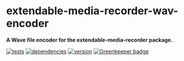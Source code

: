 # extendable-media-recorder-wav-encoder

**A Wave file encoder for the extendable-media-recorder package.**

[![tests](https://img.shields.io/travis/chrisguttandin/extendable-media-recorder-wav-encoder/master.svg?style=flat-square)](https://travis-ci.org/chrisguttandin/extendable-media-recorder-wav-encoder)
[![dependencies](https://img.shields.io/david/chrisguttandin/extendable-media-recorder-wav-encoder.svg?style=flat-square)](https://www.npmjs.com/package/extendable-media-recorder-wav-encoder)
[![version](https://img.shields.io/npm/v/extendable-media-recorder-wav-encoder.svg?style=flat-square)](https://www.npmjs.com/package/extendable-media-recorder-wav-encoder) [![Greenkeeper badge](https://badges.greenkeeper.io/chrisguttandin/extendable-media-recorder-wav-encoder.svg)](https://greenkeeper.io/)
